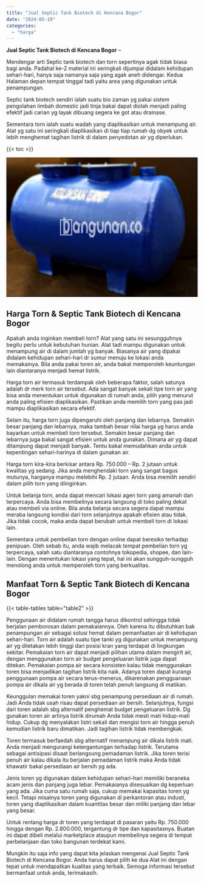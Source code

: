 ```yaml
---
title: "Jual Septic Tank Biotech di Kencana Bogor"
date: "2024-05-19"
categories: 
  - "harga"
---
```


**Jual Septic Tank Biotech di Kencana Bogor** –

Mendengar arti Septic tank biotech dan torn sepertinya agak tidak biasa bagi anda. Padahal ke-2 material ini seringkali dijumpai didalam kehidupan sehari-hari, hanya saja namanya saja yang agak aneh didengar. Kedua Halaman depan tempat tinggal tadi yaitu area yang digunakan untuk penampungan.

Septic tank biotech sendiri ialah suatu bio zaman yg pakai sistem pengolahan limbah domestic jadi tinja bakal dapat diolah menjadi paling efektif jadi carian yg layak dibuang segera ke got atau drainase.

Sementara torn ialah suatu wadah yang diaplikasikan untuk menampung air. Alat yg satu ini seringkali diaplikasikan di tiap tiap rumah dg obyek untuk lebih menghemat tagihan listrik di dalam penyedotan air yg diperlukan.

{{< toc >}}

![Jual Septic Tank Biotech di Kencana Bogor](/images/jual-bio-septictank-09.png)

## Harga Torn & Septic Tank Biotech di Kencana Bogor

Apakah anda inginkan membeli torn? Alat yang satu ini sesungguhnya begitu perlu untuk kebutuhan hunian. Alat tadi mampu digunakan untuk menampung air di dalam jumlah yg banyak. Biasanya air yang dipakai didalam kehidupan sehari-hari dr sumur menuju ke lokasi anda memakainya. Bila anda pakai toren air, anda bakal memperoleh keuntungan lain diantaranya menjadi hemat listrik.

Harga torn air termasuk terdampak oleh beberapa faktor, salah satunya adalah dr merk torn air tersebut. Ada sangat banyak sekali tipe torn air yang bisa anda menentukan untuk digunakan di rumah anda, pilih yang menurut anda paling efisien diaplikasikan. Pastikan anda memilih torn yang pas jadi mampu diaplikasikan secara efektif.

Selain itu, harga torn juga dipengaruhi oleh panjang dan lebarnya. Semakin besar panjang dan lebarnya, maka tambah besar nilai harga yg harus anda bayarkan untuk membeli torn tersebut. Semakin besar panjang dan lebarnya juga bakal sangat efisien untuk anda gunakan. Dimana air yg dapat ditampung dapat menjadi banyak. Tentu bakal memudahkan anda untuk kepentingan sehari-harinya di dalam gunakan air.

Harga torn kira-kira berkisar antara Rp. 750.000 – Rp. 2 jutaan untuk kwalitas yg sedang. Jika anda menghendaki torn yang sangat bagus mutunya, harganya mampu melebihi Rp. 2 jutaan. Anda bisa memilih sendiri dalam pilih torn yang diinginkan.

Untuk belanja torn, anda dapat mencari lokasi agen torn yang amanah dan terpercaya. Anda bisa membelinya secara langsung di toko paling dekat atau membeli via online. Bila anda belanja secara segera dapat mampu meraba langsung kondisi dari torn selanjutnya apakah efisien atau tidak. Jika tidak cocok, maka anda dapat berubah untuk membeli torn di lokasi lain.

Sementara untuk pembelian torn dengan online dapat beresiko terhadap penipuan. Oleh sebab itu, anda wajib melacak tempat pembelian torn yg terpercaya, salah satu diantaranya contohnya tokopedia, shopee, dan lain-lain. Dengan menentukan lokasi yang tepat, hal ini akan sungguh-sungguh menolong anda untuk memperoleh torn yang berkualitas.

## Manfaat Torn & Septic Tank Biotech di Kencana Bogor

{{< table-tables table="table2" >}}

Penggunaan air didalam rumah tangga harus dikontrol sehingga tidak berjalan pemborosan dalam pemakaiannya. Oleh karena itu dibutuhkan bak penampungan air sebagai solusi hemat dalam pemanfaatan air di kehidupan sehari-hari. Torn air adalah suatu tipe tanki yg digunakan untuk menampung air yg diletakan lebih tinggi dari posisi kran yang terdapat di lingkungan sekitar. Pemakaian torn air dapat menjadi pilihan utama dalam mengirit air, dengan menggunakan torn air budget pengeluaran listrik juga dapat ditekan. Pemakaian pompa air secara konsisten kalau tidak menggunakan toren bisa menjadikan tagihan listrik kita naik. Adanya toren dapat kurangi penggunaan pompa air secara terus-menerus, dikarenakan pengguanaan pompa air dikala air yg berada di toren telah penuh langsung di matikan.

Keunggulan memakai toren yakni sbg penampung persediaan air di rumah. Jadi Anda tidak usah risau dapat persediaan air bersih. Selanjutnya, fungsi dari toren adalah sbg alternatif penghemat budget pengeluaran listrik. Dg gunakan toren air artinya listrik dirumah Anda tidak mesti mati hidup-mati hidup. Cukup dg menyalakan listri sekali dan mengisi torn air hingga penuh kemudian listrik baru dimatikan. Jadi tagihan listrik tidak membengkak.

Toren termasuk berfaedah sbg alternatif menampung air dikala listrik mati. Anda menjadi mengurangi ketergantungan terhadap listrik. Terutama sebagai antisipasi disaat berlangsung pemadaman listrik. Jika toren terisi penuh air kalau dikala itu berjalan pemadaman listrik maka Anda tidak khawatir bakal persediaan air bersih yg ada.

Jenis toren yg digunakan dalam kehidupan sehari-hari memiliki beraneka acam jenis dan panjang juga lebar. Pemakaianya disesuaikan dg keperluan yang ada. Jika cuma satu rumah saja, cukup memakai kapasitas toren yg kecil. Tetapi misalnya toren yang digunakan di perkantoran atau industi, toren yang diaplikasikan dalam kuantitas besar dan miliki panjang dan lebar yang besar.

Untuk rentang harga dr toren yang terdapat di pasaran yaitu Rp. 750.000 hingga dengan Rp. 2.800.000, tergantung dr tipe dan kapasitasnya. Buatan ini dapat dibeli melalui marketplace ataupun membelinya segera di tempat perbelanjaan dan toko bangunan terdekat kami.

Mungkin itu saja info yang dapat kita jelaskan mengenai Jual Septic Tank Biotech di Kencana Bogor. Anda harus dapat pilih ke dua Alat ini dengan tepat untuk mendapatkan kualitas yang terbaik. Semoga informasi tersebut bermanfaat untuk anda, terimakasih.
